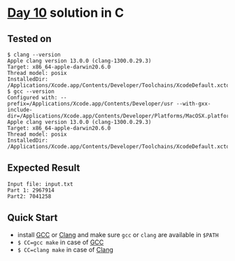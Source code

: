 # [Day 10](https://adventofcode.com/2020/day/3) solution in C


## Tested on

```console
$ clang --version
Apple clang version 13.0.0 (clang-1300.0.29.3)
Target: x86_64-apple-darwin20.6.0
Thread model: posix
InstalledDir: /Applications/Xcode.app/Contents/Developer/Toolchains/XcodeDefault.xctoolchain/usr/bin
$ gcc --version
Configured with: --prefix=/Applications/Xcode.app/Contents/Developer/usr --with-gxx-include-dir=/Applications/Xcode.app/Contents/Developer/Platforms/MacOSX.platform/Developer/SDKs/MacOSX.sdk/usr/include/c++/4.2.1
Apple clang version 13.0.0 (clang-1300.0.29.3)
Target: x86_64-apple-darwin20.6.0
Thread model: posix
InstalledDir: /Applications/Xcode.app/Contents/Developer/Toolchains/XcodeDefault.xctoolchain/usr/bin
```

## Expected Result

```console
Input file: input.txt
Part 1: 2967914
Part2: 7041258
```

## Quick Start

- install [GCC] or [Clang] and make sure `gcc` or `clang`
are available in `$PATH`
- `$ CC=gcc make` in case of [GCC]
- `$ CC=clang make` in case of [Clang]


[GCC]: https://gcc.gnu.org/
[Clang]: https://clang.llvm.org/